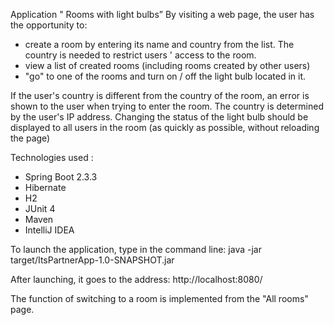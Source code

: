 Application " Rooms with light bulbs”
By visiting a web page, the user has the opportunity to:
- create a room by entering its name and country from the list. The country is needed to restrict users ' access to the room.
- view a list of created rooms (including rooms created by other users)
- "go" to one of the rooms and turn on / off the light bulb located in it.

If the user's country is different from the country of the room, an error is shown to the user when trying to enter the room.
The country is determined by the user's IP address.
Changing the status of the light bulb should be displayed to all users in the room (as quickly as possible, without reloading the
page)

Technologies used :

* Spring Boot 2.3.3
* Hibernate
* H2
* JUnit 4
* Maven
* IntelliJ IDEA

To launch the application, type in the command line:
java -jar target/ItsPartnerApp-1.0-SNAPSHOT.jar

After launching, it goes to the address:
http://localhost:8080/

The function of switching to a room is implemented from the "All rooms" page.
